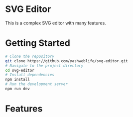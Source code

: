 # SVG Editor

This is a complex SVG editor with many features.

# Getting Started

```bash
# Clone the repository
git clone https://github.com/yashweblife/svg-editor.git
# Navigate to the project directory
cd svg-editor
# Install dependencies
npm install
# Run the development server
npm run dev

```

# Features
